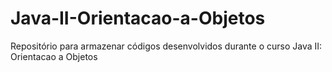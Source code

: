 # Java-II-Orientacao-a-Objetos
Repositório para armazenar códigos desenvolvidos durante o curso Java II: Orientacao a Objetos
